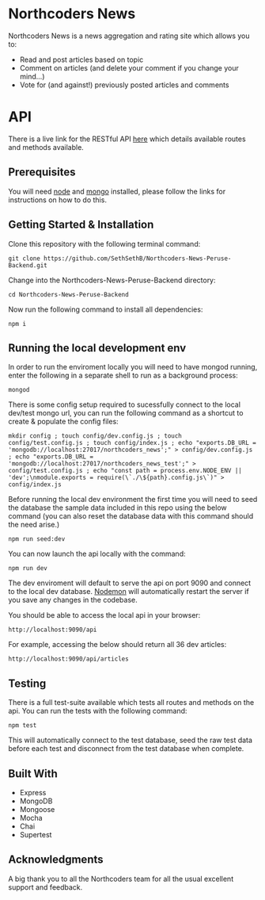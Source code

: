 # Northcoders News

Northcoders News is a news aggregation and rating site which allows you to:

- Read and post articles based on topic
- Comment on articles (and delete your comment if you change your mind...)
- Vote for (and against!) previously posted articles and comments

# API

There is a live link for the RESTful API [here](https://seth-northcoders-news.herokuapp.com/api/) which details available routes and methods available.

## Prerequisites

You will need [node](https://nodejs.org/en/) and [mongo](https://docs.mongodb.com/manual/installation/) installed, please follow the links for instructions on how to do this.

## Getting Started & Installation

Clone this repository with the following terminal command:

```
git clone https://github.com/SethSethB/Northcoders-News-Peruse-Backend.git
```

Change into the Northcoders-News-Peruse-Backend directory:

```
cd Northcoders-News-Peruse-Backend
```

Now run the following command to install all dependencies:

```
npm i
```

## Running the local development env

In order to run the enviroment locally you will need to have mongod running, enter the following in a separate shell to run as a background process:

```
mongod
```

There is some config setup required to sucessfully connect to the local dev/test mongo url, you can run the following command as a shortcut to create & populate the config files:

```
mkdir config ; touch config/dev.config.js ; touch config/test.config.js ; touch config/index.js ; echo "exports.DB_URL = 'mongodb://localhost:27017/northcoders_news';" > config/dev.config.js ; echo "exports.DB_URL = 'mongodb://localhost:27017/northcoders_news_test';" > config/test.config.js ; echo "const path = process.env.NODE_ENV || 'dev';\nmodule.exports = require(\`./\${path}.config.js\`)" > config/index.js
```

Before running the local dev environment the first time you will need to seed the database the sample data included in this repo using the below command (you can also reset the database data with this command should the need arise.)

```
npm run seed:dev
```

You can now launch the api locally with the command:

```
npm run dev
```

The dev enviroment will default to serve the api on port 9090 and connect to the local dev database. [Nodemon](https://nodemon.io/) will automatically restart the server if you save any changes in the codebase.

You should be able to access the local api in your browser:

```
http://localhost:9090/api
```

For example, accessing the below should return all 36 dev articles:

```
http://localhost:9090/api/articles
```

## Testing

There is a full test-suite available which tests all routes and methods on the api. You can run the tests with the following command:

```
npm test
```

This will automatically connect to the test database, seed the raw test data before each test and disconnect from the test database when complete.

## Built With

- Express
- MongoDB
- Mongoose
- Mocha
- Chai
- Supertest

## Acknowledgments

A big thank you to all the Northcoders team for all the usual excellent support and feedback.
